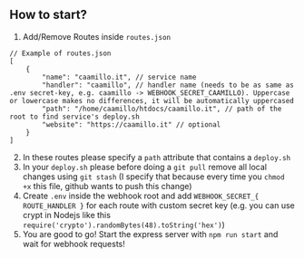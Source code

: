## How to start?

1. Add/Remove Routes inside `routes.json`
```
// Example of routes.json
[
    {
        "name": "caamillo.it", // service name
        "handler": "caamillo", // handler name (needs to be as same as .env secret-key, e.g. caamillo -> WEBHOOK_SECRET_CAAMILLO). Uppercase or lowercase makes no differences, it will be automatically uppercased
        "path": "/home/caamillo/htdocs/caamillo.it", // path of the root to find service's deploy.sh
        "website": "https://caamillo.it" // optional
    }
]
```
2. In these routes please specify a `path` attribute that contains a `deploy.sh`
3. In your `deploy.sh` please before doing a `git pull` remove all local changes using `git stash` (I specify that because every time you `chmod +x` this file, github wants to push this change)
4. Create `.env` inside the webhook root and add `WEBHOOK_SECRET_{ ROUTE_HANDLER }` for each route with custom secret key (e.g. you can use crypt in Nodejs like this `require('crypto').randomBytes(48).toString('hex')`)
5. You are good to go! Start the express server with `npm run start` and wait for webhook requests!